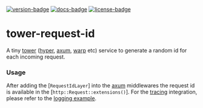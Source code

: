 [![version-badge][]][crate-url]
[![docs-badge][]][docs-url]
[![license-badge][]][crate-url]

# tower-request-id

A tiny [tower] ([hyper], [axum], [warp] etc) service to generate a random id for each
incoming request.

### Usage

After adding the [`RequestIdLayer`] into the [axum] middlewares the request id is available in
the [`http::Request::extensions()`]. For the [tracing] integration, please refer to the
[logging example].

[tower]: https://crates.io/crates/tower
[hyper]: https://crates.io/crates/hyper
[axum]: https://crates.io/crates/axum
[warp]: https://crates.io/crates/warp
[tracing]: https://crates.io/crates/tracing
[`Request.extensions()`]: https://docs.rs/http/0.2.5/http/request/struct.Request.html#method.extensions
[logging example]: https://github.com/imbolc/tower-request-id/blob/main/examples/logging.rs

[version-badge]: https://img.shields.io/crates/v/tower-request-id.svg
[docs-badge]: https://docs.rs/tower-request-id/badge.svg
[license-badge]: https://img.shields.io/crates/l/tower-request-id.svg
[crate-url]: https://crates.io/crates/tower-request-id
[docs-url]: https://docs.rs/tower-request-id
